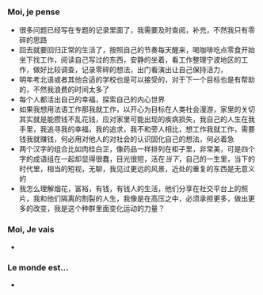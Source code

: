### Moi, je pense
- 很多问题已经写在专题的记录里面了，我需要及时查阅，补充，不然我只有零碎的思路
- 回去就要回归正常的生活了，按照自己的节奏每天醒来，喝咖啡吃点零食开始坐下找工作，阅读自己写过的东西，安静的坐着，看工作整理宁波地区的工作，做好比较调查，记录零碎的想法，出门看演出让自己保持活力，
- 明年考北语或者其他合适的学校也是可以接受的，对于下一个目标也是有帮助的，不然我浪费的时间太多了
- 每个人都活出自己的幸福，探索自己的内心世界
- 如果我想用法语工作那我就工作，以开心为目标在人类社会漫游，家里的关切其实就是能攒钱不乱花钱，应对家里可能出现的疾病损失，我自己的人生在我手里，我追寻我的幸福，我的追求，我不和旁人相比，想工作我就工作，需要钱我就赚钱，何必用对他人的对社会的认识固化自己的想法，何必着急
- 两个汉字的组合比如肉桂白芷，像药品一样排列在柜子里，非常美，可是四个字的成语组在一起却显得很蠢，目光很短，活在*当下*，自己的一生里，当下的时代里，相当的短视，无聊，我见过更远的风景，近处的重复的东西是无意义的
- 我怎么理解烟花，富裕，有钱，有钱人的生活，他们分享在社交平台上的照片，我和他们隔离的割裂的人生，我像是在高压之中，必须承担更多，做出更多的改变，我是这个种群里面变化运动的力量？









### Moi, Je vais
- 



### Le monde est...
- 
